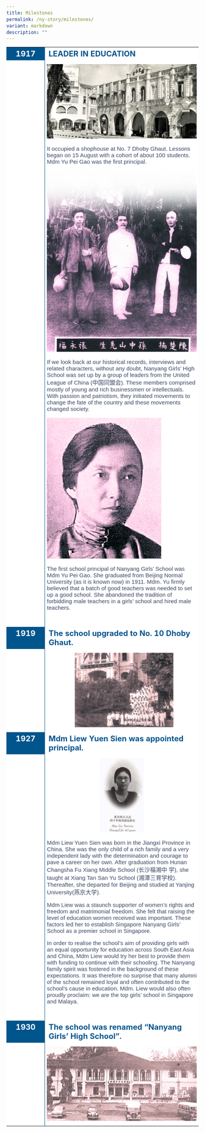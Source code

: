 ```yaml
---
title: Milestones
permalink: /ny-story/milestones/
variant: markdown
description: ""
---
```

<style type="text/css">
.tg  {border-collapse:collapse;border-spacing:0;}
.tg td{border:none; font-family:Arial, sans-serif; overflow:hidden;padding:10px 5px;word-break:normal;}
.tg .th-20{border:none; background-color:#00558D;color:#FFF;text-align:center;vertical-align:top;font-size:20px; width:20%}
.tg .th-80{border:none; background-color:#FFF;color:#00558D;text-align:left;vertical-align:top;font-size:20px; width:80%}
.tg .tg-20{border:none; background-color:#FFF;color:#FFF;text-align:center;vertical-align:top;font-size:20px; width:20%}
.tg .tg-80{border-bottom:none; background-color:#FFF;color:#3c4764;text-align:left;vertical-align:top; border-left:1px solid #00558D; font-size:15px; width:80%}	
</style>

<table class="tg">  
<tbody>
<tr>
    <th class="th-20">1917</th>
		<th class="th-80">LEADER IN EDUCATION</th>
</tr>
<tr>
    <td class="tg-20">&nbsp;</td>
		<td class="tg-80">
		<img src="/images/milestones_1917.jpg">
		<p>It occupied a shophouse at No. 7 Dhoby Ghaut. Lessons began on 15 August with a cohort of about 100 students. Mdm Yu Pei Gao was the first principal.</p>	
		<img style="width:400px" src="/images/01b_1917_teo_eng_hock_dr_sun_yat_sen_tan_chor_lam.jpg">
		<p>If we look back at our historical records, interviews and related characters, without any doubt, Nanyang Girls’ High School was set up by a group of leaders from the United League of China (中国同盟会). These members comprised mostly of young and rich businessmen or intellectuals. With passion and patriotism, they initiated movements to change the fate of the country and these movements changed society.</p>
			<img style="width:300px" src="/images/01c_1917_yu_pei_gao.jpg">
			<p>The first school principal of Nanyang Girls’ School was Mdm Yu Pei Gao. She graduated from Beijing Normal University (as it is known now) in 1911. Mdm. Yu firmly believed that a batch of good teachers was needed to set up a good school. She abandoned the tradition of forbidding male teachers in a girls’ school and hired male teachers.</p><br>
		</td>
</tr>
	
<tr>
    <th class="th-20">1919</th>
		<th class="th-80">The school upgraded to No. 10 Dhoby Ghaut.</th>
</tr>	
<tr>
    <td class="tg-20">&nbsp;</td>
	<td class="tg-80"><img src="/images/milestones_1919.jpg"><br></td>	
</tr>	
	
<tr>
    <th class="th-20">1927</th>
		<th class="th-80">Mdm Liew Yuen Sien was appointed principal.</th>
</tr>	
<tr>
    <td class="tg-20">&nbsp;</td>
	<td class="tg-80"><img src="/images/milestone_1927.jpg">
<p>	Mdm Liew Yuen Sien was born in the Jiangxi Province in China. She was the only child of a rich family and a very independent lady with the determination and courage to pave a career on her own. After graduation from Hunan Changsha Fu Xiang Middle School (长沙福湘中 学), she taught at Xiang Tan San Yu School (湘潭三育学校). Thereafter, she departed for Beijing and studied at Yanjing University(燕京大学).</p>
<p>Mdm Liew was a staunch supporter of women’s rights and freedom and matrimonial freedom. She felt that raising the level of education women received was important. These factors led her to establish Singapore Nanyang Girls’ School as a premier school in Singapore.</p>
<p>In order to realise the school’s aim of providing girls with an equal opportunity for education across South East Asia and China, Mdm Liew would try her best to provide them with funding to continue with their schooling. The Nanyang family spirit was fostered in the background of these expectations. It was therefore no surprise that many alumni of the school remained loyal and often contributed to the school’s cause in education. Mdm. Liew would also often proudly proclaim: we are the top girls’ school in Singapore and Malaya.</p>
		<br></td>	
</tr>		
	
<tr>
    <th class="th-20">1930</th>
		<th class="th-80">The school was renamed “Nanyang Girls’ High School”.</th>
</tr>	
<tr>
    <td class="tg-20">&nbsp;</td>
	<td class="tg-80"><img src="/images/milestones_1930.jpg"><br></td>	
</tr>		
	
</tbody>
</table>